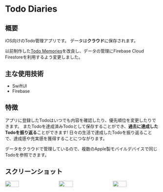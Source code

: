 # Todo Diaries
## 概要
iOS向けのTodo管理アプリです。
データは**クラウド**に保存されます。

以前制作した[Todo Memories](https://github.com/Yu357/TodoMemories)を改良し、データの管理にFirebase Cloud Firestoreを利用するよう変更しました。

## 主な使用技術
- SwiftUI
- Firebase

## 特徴
アプリに登録したTodoはいつでも内容を確認したり、優先順位を変更したりできます。
またTodoを達成済みTodoとして保存することができ、**過去に達成したTodoを振り返る**ことができます!
日々の生活で達成したTodoを振り返ることで、達成感や充実感を獲得することにつながります。

データをクラウドで管理しているので、複数のApple製モバイルデバイスで同じTodoを参照できます。

## スクリーンショット
<div style="display: flex; justify-content: space-between;">
  <img style="display: block; width: 30%;" src="https://i.imgur.com/9pnp9pB.png"/>
  <img style="display: block; width: 30%;" src="https://i.imgur.com/1Y5il0D.png"/>
  <img style="display: block; width: 30%;" src="https://user-images.githubusercontent.com/65577595/214471327-0f41cb39-b08e-4a3c-af73-b839a1311e73.png"/>
</div>
